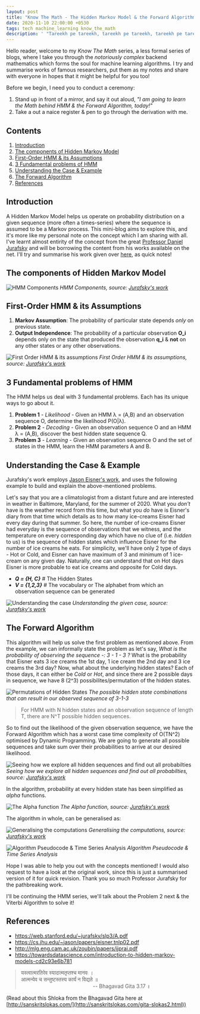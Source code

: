 ```yaml
---
layout: post
title: "Know The Math - The Hidden Markov Model & the Forward Algorithm"
date: 2020-11-10 22:00:00 +0530
tags: tech machine_learning know_the_math
description: ' "Tareekh pe tareekh, tareekh pe tareekh, tareekh pe tareekh milti gayi My Lord, par insaaf nahi mila" - Sunny Deol from movie Damini '
---
```


[hmm_components]: ../assets/post_imgs/2020-11-10-ktm-hmm_1/hmm_components.png
[hmm_first_order_assumptions]: ../assets/post_imgs/2020-11-10-ktm-hmm_1/hmm_assumptions.jpg
[understanding_the_case]: ../assets/post_imgs/2020-11-10-ktm-hmm_1/case_intro.PNG
[hidden_state_permutation]: ../assets/post_imgs/2020-11-10-ktm-hmm_1/hidden_state_permutations.jpg
[forward_algorithm_1]: ../assets/post_imgs/2020-11-10-ktm-hmm_1/forward_algorithm_1.PNG
[forward_algorithm_2]: ../assets/post_imgs/2020-11-10-ktm-hmm_1/forward_algorithm_2.jpg
[forward_algorithm_3]: ../assets/post_imgs/2020-11-10-ktm-hmm_1/forward_algorithm_3.PNG
[forward_algorithm_4]: ../assets/post_imgs/2020-11-10-ktm-hmm_1/forward_algorithm_4.jpg
[jurafskys_work]: https://web.stanford.edu/~jurafsky/slp3/A.pdf
[eisner_work]: https://cs.jhu.edu/~jason/papers/eisner.tnlp02.pdf

Hello reader, welcome to my _Know The Math_ series, a less formal series of blogs, where I take you through the *notoriously complex* backend mathematics which forms the soul for machine learning algorithms. I try and summarise works of famous researchers, put them as my notes and share with everyone in hopes that it might be helpful for you too!

Before we begin, I need you to conduct a ceremony:

1. Stand up in front of a mirror, and say it out aloud, _"I am going to learn the Math behind HMM & the Forward Algorithm, today!"_
2. Take a out a naice register & pen to go through the derivation with me.

## Contents

1. [Introduction](#introduction)
2. [The components of Hidden Markov Model](#the-components-of-hidden-markov-model)
3. [First-Order HMM & its Assumptions](#first-order-hmm--its-assumptions)
4. [3 Fundamental problems of HMM](#3-fundamental-problems-of-hmm)
5. [Understanding the Case & Example](#understanding-the-case--example)
6. [The Forward Algorithm](#the-forward-algorithm)
7. [References](#references)

## Introduction

A Hidden Markov Model helps us operate on probability distribution on a given sequence (more often a times-series) where the sequence is assumed to be a Markov process. This mini-blog aims to explore this, and it's more like my personal note on the concept which I am sharing with all. I've learnt almost entirity of the concept from the great [Professor Daniel Jurafsky](https://en.wikipedia.org/wiki/Dan_Jurafsky) and will be borrowing the content from his works available on the net. I'll try and summarise his work given over [here][jurafskys_work], as quick notes!

## The components of Hidden Markov Model

![HMM Components][hmm_components]
*HMM Components, source: [Jurafsky's work][jurafskys_work]*

## First-Order HMM & its Assumptions

1. **Markov Assumption**: The probability of particular state depends _only_ on previous state.
2. **Output Independence**: The probability of a particular observation **O_i** depends only on the state that produced the observation **q_i** & **not** on any other states or any other observations.

![First Order HMM & its assumptions][hmm_first_order_assumptions]
*First Order HMM & its assumptions, source: [Jurafsky's work][jurafskys_work]*

## 3 Fundamental problems of HMM

The HMM helps us deal with 3 fundamental problems. Each has its unique ways to go about it.

1. **Problem 1** - _Likelihood_ - Given an HMM λ = (A,B) and an observation sequence O, determine the likelihood P(O\|λ).
2. **Problem 2** - _Decoding_ - Given an observation sequence O and an HMM λ = (A,B), discover the best hidden state sequence Q.
3. **Problem 3** - _Learning_ - Given an observation sequence O and the set of states in the HMM, learn the HMM parameters A and B.

## Understanding the Case & Example

Jurafsky's work employs [Jason Eisner's work][eisner_work], and uses the following example to build and explain the above-mentioned problems.

Let's say that you are a climatologist from a distant future and are interested in weather in Baltimore, Maryland, for the summer of 2020. What you _don't_ have is the weather record from this time, but what you _do_ have is Eisner's diary from that time which details as to how many ice-creams Eisner had every day during that summer. So here, the number of ice-creams Eisner had everyday is the sequence of observations that we witness, and the temperature on every corresponding day which have no clue of (i.e. _hidden_ to us) is the sequence of hidden states which influence Eisner for the number of ice creams he eats. For simplicity, we'll have only 2 type of days - Hot or Cold, and Eisner can have maximum of 3 and minimum of 1 ice-cream on any given day. Naturally, one can understand that on Hot days Eisner is more probable to eat ice creams and opposite for Cold days.

+ _**Q = {H, C}**_ # The Hidden States
+ _**V = {1,2,3}**_ # The vocabulary or The alphabet from which an observation sequence can be generated

![Understanding the case][understanding_the_case]
*Understanding the given case, source: [Jurafsky's work][jurafskys_work]*

## The Forward Algorithm

This algorithm will help us solve the first problem as mentioned above. From the example, we can informally state the problem as let's say, _What is the probability of observing the sequence -: 3 - 1 - 3 ?_ What is the probability that Eisner eats 3 ice creams the 1st day, 1 ice cream the 2nd day and 3 ice creams the 3rd day? Now, what about the underlying hidden states? Each of those days, it can either be _Cold_ or _Hot_, and since there are 2 possible days in sequence, we have 8 (2^3) possibilites/permutation of the hidden states.

![Permutations of Hidden States][hidden_state_permutation]
*The possible hidden state combinations that can result in our observed sequence of 3-1-3*

> For HMM with N hidden states and an observation sequence of length T, there are N^T possible hidden sequences.

So to find out the likelihood of the given observation sequence, we have the Forward Algorithm which has a worst case time complexity of O(TN^2) optimised by Dynamic Programming. We are going to generate all possible sequences and take sum over their probabilities to arrive at our desired likelihood.

![Seeing how we explore all hidden sequences and find out all probabilties][forward_algorithm_1]
*Seeing how we explore all hidden sequences and find out all probabilties, source: [Jurafsky's work][jurafskys_work]*

In the algorithm, probability at every hidden state has been simplified as _alpha_ functions.

![The Alpha function][forward_algorithm_2]
*The Alpha function, source: [Jurafsky's work][jurafskys_work]*

The algorithm in whole, can be generalised as:

![Generalising the computations][forward_algorithm_3]
*Generalising the computations, source: [Jurafsky's work][jurafskys_work]*

![Algorithm Pseudocode & Time Series Analysis][forward_algorithm_4]
*Algorithm Pseudocode & Time Series Analysis*

Hope I was able to help you out with the concepts mentioned! I would also request to have a look at the original work, since this is just a summarised version of it for quick revision. Thank you so much Professor Jurafsky for the pathbreaking work.

I'll be continuing the HMM series, we'll talk about the Problem 2 next & the Viterbi Algorithm to solve it!

## References

+ <https://web.stanford.edu/~jurafsky/slp3/A.pdf>
+ <https://cs.jhu.edu/~jason/papers/eisner.tnlp02.pdf>
+ <http://mlg.eng.cam.ac.uk/zoubin/papers/ijprai.pdf>
+ <https://towardsdatascience.com/introduction-to-hidden-markov-models-cd2c93e6b781>

> यस्त्वात्मरतिरेव स्यादात्मतृप्तश्च मानवः ।   
> आत्मन्येव च सन्तुष्टस्तस्य कार्यं न विद्यते ॥                  
> &nbsp;&nbsp;&nbsp;&nbsp;&nbsp;&nbsp;&nbsp;&nbsp;&nbsp;&nbsp;&nbsp;&nbsp;&nbsp;&nbsp;&nbsp;&nbsp;&nbsp;&nbsp;&nbsp;&nbsp;&nbsp;&nbsp;&nbsp;&nbsp;&nbsp;&nbsp;&nbsp;&nbsp;&nbsp;&nbsp;&nbsp;&nbsp;&nbsp;&nbsp;&nbsp;&nbsp;&nbsp;&nbsp;&nbsp;&nbsp;&nbsp;&nbsp;&nbsp;&nbsp;&nbsp;&nbsp;&nbsp;&nbsp;&nbsp;-- Bhagavad Gita 3.17 ॥

(Read about this Shloka from the Bhagavad Gita here at [http://sanskritslokas.com/](http://sanskritslokas.com/gita-slokas2.html))